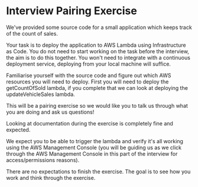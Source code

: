 # Interview Pairing Exercise

We've provided some source code for a small application which keeps track of the count of sales.

Your task is to deploy the application to AWS Lambda using Infrastructure as Code. You do not need to start working on the task before the interview, the aim is to do this together. You won't need to integrate with a continuous deployment service, deploying from your local machine will suffice.

Familiarise yourself with the source code and figure out which AWS resources you will need to deploy. First you will need to deploy the getCountOfSold lambda, if you complete that we can look at deploying the updateVehicleSales lambda.

This will be a pairing exercise so we would like you to talk us through what you are doing and ask us questions!

Looking at documentation during the exercise is completely fine and expected.

We expect you to be able to trigger the lambda and verify it's all working using the AWS Management Console (you will be guiding us as we click through the AWS Management Console in this part of the interview for access/permissions reasons).

There are no expectations to finish the exercise. The goal is to see how you work and think through the exercise.
